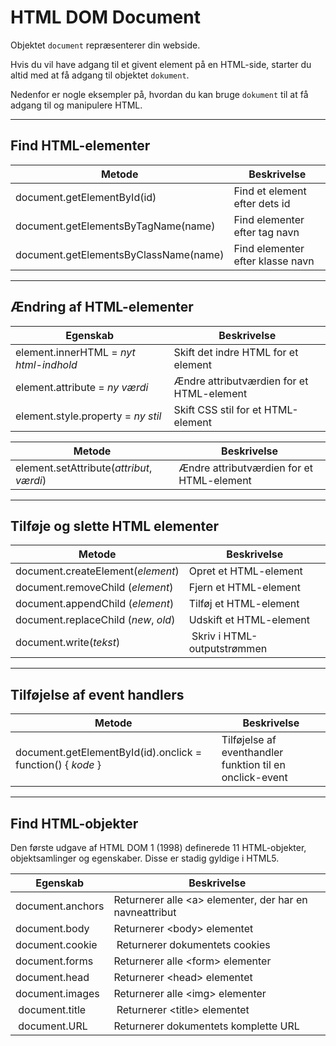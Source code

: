 # HTML DOM Document

Objektet `document` repræsenterer din webside.

Hvis du vil have adgang til et givent element på en HTML-side, starter du altid med at få adgang til objektet `dokument`.

Nedenfor er nogle eksempler på, hvordan du kan bruge `dokument` til at få adgang til og manipulere HTML.
___
## Find HTML-elementer

| Metode              |         Beskrivelse |
|---------------------|---------------------|
| document.getElementById(id) | Find et element efter dets id |
| document.getElementsByTagName(name) | Find elementer efter tag navn |
| document.getElementsByClassName(name) | Find elementer efter klasse navn |
___
## Ændring af HTML-elementer

| Egenskab              |         Beskrivelse |
|---------------------|---------------------|
| element.innerHTML = *nyt html-indhold* |  Skift det indre HTML for et element |
| element.attribute = *ny værdi* | Ændre attributværdien for et HTML-element |
| element.style.property = *ny stil* | Skift CSS stil for et HTML-element |

| Metode              |         Beskrivelse |
|---------------------|---------------------|
|element.setAttribute(*attribut*, *værdi*) | Ændre attributværdien for et HTML-element |
___
## Tilføje og slette HTML elementer

| Metode              |         Beskrivelse |
|---------------------|---------------------|
| document.createElement(*element*) | Opret et HTML-element |
| document.removeChild (*element*) | Fjern et HTML-element |
| document.appendChild (*element*) | Tilføj et HTML-element |
| document.replaceChild (*new*, *old*) | Udskift et HTML-element |
| document.write(*tekst*) | Skriv i HTML-outputstrømmen |
___
## Tilføjelse af event handlers

| Metode              |         Beskrivelse |
|---------------------|---------------------|
| document.getElementById(id).onclick = function() { *kode* } | Tilføjelse af eventhandler funktion til en onclick-event |
___
## Find HTML-objekter

Den første udgave af HTML DOM 1 (1998) definerede 11 HTML-objekter, objektsamlinger og egenskaber. Disse er stadig gyldige i HTML5.

| Egenskab | Beskrivelse |
|----------|-------------|
| document.anchors | Returnerer alle &lt;a&gt; elementer, der har en navneattribut |
| document.body | Returnerer &lt;body&gt; elementet |
| document.cookie | Returnerer dokumentets cookies |
| document.forms | Returnerer alle &lt;form&gt; elementer |
| document.head | Returnerer &lt;head&gt; elementet |
| document.images | Returnerer alle &lt;img&gt; elementer |
| document.title | Returnerer &lt;title&gt; elementet |
| document.URL | Returnerer dokumentets komplette URL |
